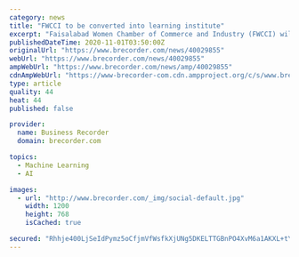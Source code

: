 ```yaml
---
category: news
title: "FWCCI to be converted into learning institute"
excerpt: "Faisalabad Women Chamber of Commerce and Industry (FWCCI) will be converted into a learning institute for the young female entrepreneurs enabling them to penetrate deep into the international markets,"
publishedDateTime: 2020-11-01T03:50:00Z
originalUrl: "https://www.brecorder.com/news/40029855"
webUrl: "https://www.brecorder.com/news/40029855"
ampWebUrl: "https://www.brecorder.com/news/amp/40029855"
cdnAmpWebUrl: "https://www-brecorder-com.cdn.ampproject.org/c/s/www.brecorder.com/news/amp/40029855"
type: article
quality: 44
heat: 44
published: false

provider:
  name: Business Recorder
  domain: brecorder.com

topics:
  - Machine Learning
  - AI

images:
  - url: "http://www.brecorder.com/_img/social-default.jpg"
    width: 1200
    height: 768
    isCached: true

secured: "Rhhje400LjSeIdPymz5oCfjmVfWsfkXjUNg5DKELTTGBnPO4XvM6a1AKXL+tYIfB0/jDEPiporXO8PL1VzTQ3OXY1pzTPW053gBawgqb7zrJZ32EjqgF6xooNzVa5GSbkZwuJCzh6H6HvkrtjUU4CiSGmf4VzKoy/vTJwYLtiK1CrOOQPtKhxqDK2tuYaE5cQK4wwk3kRLeXpa09vkuM3K4mMOjO8Da3SGIPaSDWsczr81pKFVySXCJxgYPg7ucMQrTBC2dH/HM4kG+gNsgVgyPEHp/iYXj2Zw4cFzZuGSRMK0WvwswF0yrlXRLkBr+twruDxNbKuebsWkOpW61KakUVZ+A1bdOMwEsvy8BeCL0=;og4SePnzxgwFsUL7iN/Avw=="
---
```


